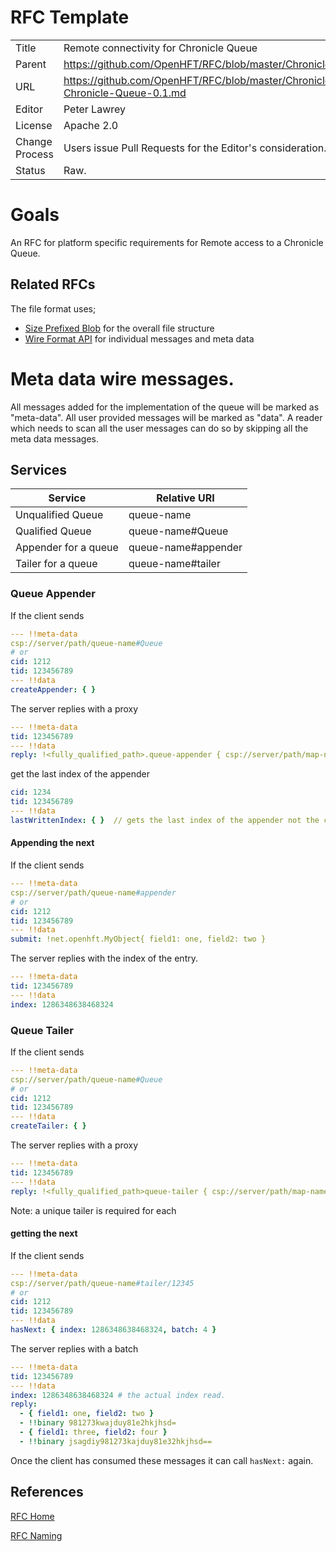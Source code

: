 # RFC Template

|         |                                                             |
|:------- | ----------------------------------------------------------- |
| Title   | Remote connectivity for Chronicle Queue                     |
| Parent  | https://github.com/OpenHFT/RFC/blob/master/Chronicle/Queue  |
| URL     | https://github.com/OpenHFT/RFC/blob/master/Chronicle/Queue/Remote/Remote-Chronicle-Queue-0.1.md |
| Editor  | Peter Lawrey                                                |
| License | Apache 2.0                                                  |
| Change Process | Users issue Pull Requests for the Editor's consideration. |
| Status  | Raw.                                                        |

# Goals
An RFC for platform specific requirements for Remote access to a Chronicle Queue.

## Related RFCs
The file format uses;

 - [Size Prefixed Blob](https://github.com/OpenHFT/RFC/blob/master/Size-Prefixed-Blob/) for the overall file structure
 - [Wire Format API](https://github.com/OpenHFT/RFC/blob/master/Wire-Format-API/) for individual messages and meta data

# Meta data wire messages.
All messages added for the implementation of the queue will be marked as "meta-data". All user provided messages will be marked as "data".
A reader which needs to scan all the user messages can do so by skipping all the meta data messages.

## Services
| Service              | Relative URI                  |
| -------------------- | ----------------------------- |
| Unqualified Queue    | queue-name                    |
| Qualified Queue      | queue-name#Queue              |
| Appender for a queue | queue-name#appender           |
| Tailer for a queue   | queue-name#tailer             |

### Queue Appender
If the client sends
```yaml
--- !!meta-data
csp://server/path/queue-name#Queue
# or
cid: 1212
tid: 123456789
--- !!data
createAppender: { }
```

The server replies with a proxy
```yaml
--- !!meta-data
tid: 123456789
--- !!data
reply: !<fully_qualified_path>.queue-appender { csp://server/path/map-name#appender, cid: 1234 }
```

get the last index of the appender

```yaml
cid: 1234
tid: 123456789
--- !!data
lastWrittenIndex: { }  // gets the last index of the appender not the chronicle
```

#### Appending the next
If the client sends
```yaml
--- !!meta-data
csp://server/path/queue-name#appender
# or
cid: 1212
tid: 123456789
--- !!data
submit: !net.openhft.MyObject{ field1: one, field2: two }
```

The server replies with the index of the entry.
```yaml
--- !!meta-data
tid: 123456789
--- !!data
index: 1286348638468324
```
### Queue Tailer
If the client sends
```yaml
--- !!meta-data
csp://server/path/queue-name#Queue
# or
cid: 1212
tid: 123456789
--- !!data
createTailer: { }
```

The server replies with a proxy
```yaml
--- !!meta-data
tid: 123456789
--- !!data
reply: !<fully_qualified_path>queue-tailer { csp://server/path/map-name#tailer, cid: 12345, start: 1286348000000000, end: 1286348638469999 }
```
Note: a unique tailer is required for each 

#### getting the next
If the client sends
```yaml
--- !!meta-data
csp://server/path/queue-name#tailer/12345
# or
cid: 1212
tid: 123456789
--- !!data
hasNext: { index: 1286348638468324, batch: 4 }
```

The server replies with a batch
```yaml
--- !!meta-data
tid: 123456789
--- !!data
index: 1286348638468324 # the actual index read.
reply: 
  - { field1: one, field2: two }
  - !!binary 981273kwajduy81e2hkjhsd=
  - { field1: three, field2: four }
  - !!binary jsagdiy981273kajduy81e32hkjhsd==
```

Once the client has consumed these messages it can call `hasNext:` again.

## References
[RFC Home](https://github.com/OpenHFT/RFC/blob/master/)

[RFC Naming](https://github.com/OpenHFT/RFC/blob/master/RFC-Naming/)
